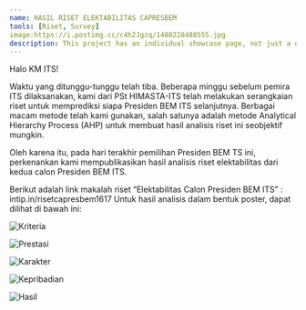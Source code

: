 ```yaml
---
name: HASIL RISET ELEKTABILITAS CAPRESBEM
tools: [Riset, Survey]
image:https://i.postimg.cc/c4h2Jgzq/1480228488555.jpg
description: This project has an individual showcase page, not just a direct link to the project site or repo. Now you have more space to describe your awesome project!
---
```


Halo KM ITS!

Waktu yang ditunggu-tunggu telah tiba. Beberapa minggu sebelum pemira ITS dilaksanakan, kami dari PSt HIMASTA-ITS telah melakukan serangkaian riset untuk memprediksi siapa Presiden BEM ITS selanjutnya. Berbagai macam metode telah kami gunakan, salah satunya adalah metode Analytical Hierarchy Process (AHP) untuk membuat hasil analisis riset ini seobjektif mungkin.

Oleh karena itu, pada hari terakhir pemilihan Presiden BEM TS ini, perkenankan kami mempublikasikan hasil analisis riset elektabilitas dari kedua calon Presiden BEM ITS.

Berikut adalah link makalah riset “Elektabilitas Calon Presiden BEM ITS” : intip.in/risetcapresbem1617
Untuk hasil analisis dalam bentuk poster, dapat dilihat di bawah ini:

![Kriteria](https://i.postimg.cc/DyckbY8M/1480228541394.jpg)

![Prestasi](https://i.postimg.cc/25MPfsKV/1480228538019.jpg)

![Karakter](https://i.postimg.cc/sXWbfTkK/1480228532435.jpg)

![Kepribadian](https://i.postimg.cc/Pfm0BFz5/1480228516822.jpg)

![Hasil](https://i.postimg.cc/Z5KkPFNK/1480228493159.jpg)



